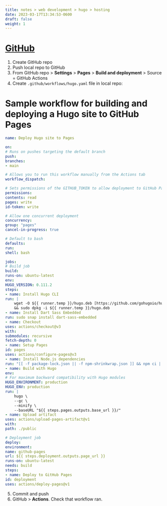```yaml
---
title: notes > web development > hugo > hosting
date: 2023-03-17T13:34:53-0600
draft: false
weight: 1
---
```

# [GitHub](https://gohugo.io/hosting-and-deployment/hosting-on-github/)
1.  Create GitHub repo
2.  Push local repo to GitHub
3.  From GitHub repo > **Settings** > **Pages** > **Build and deployment** > Source = GitHub Actions
4.  Create `.github/workflows/hugo.yaml` file in local repo:

# Sample workflow for building and deploying a Hugo site to GitHub Pages
```yaml
name: Deploy Hugo site to Pages

on:
# Runs on pushes targeting the default branch
push:
branches:
- main

# Allows you to run this workflow manually from the Actions tab
workflow_dispatch:

# Sets permissions of the GITHUB_TOKEN to allow deployment to GitHub Pages
permissions:
contents: read
pages: write
id-token: write

# Allow one concurrent deployment
concurrency:
group: "pages"
cancel-in-progress: true

# Default to bash
defaults:
run:
shell: bash

jobs:
# Build job
build:
runs-on: ubuntu-latest
env:
HUGO_VERSION: 0.111.2
steps:
- name: Install Hugo CLI
run: |
    wget -O ${{ runner.temp }}/hugo.deb [https://github.com/gohugoio/hugo/releases/download/v${HUGO_VERSION}/hugo_extended_${HUGO_VERSION}_linux-amd64.deb](https://github.com/gohugoio/hugo/releases/download/v$%7bHUGO_VERSION%7d/hugo_extended_$%7bHUGO_VERSION%7d_linux-amd64.deb) \
    && sudo dpkg -i ${{ runner.temp }}/hugo.deb
- name: Install Dart Sass Embedded
run: sudo snap install dart-sass-embedded
- name: Checkout
uses: actions/checkout@v3
with:
submodules: recursive
fetch-depth: 0
- name: Setup Pages
id: pages
uses: actions/configure-pages@v3
- name: Install Node.js dependencies
run: "[[ -f package-lock.json || -f npm-shrinkwrap.json ]] && npm ci || true"
- name: Build with Hugo
env:
# For maximum backward compatibility with Hugo modules
HUGO_ENVIRONMENT: production
HUGO_ENV: production
run: |
    hugo \
    --gc \
    --minify \
    --baseURL "${{ steps.pages.outputs.base_url }}/"
- name: Upload artifact
uses: actions/upload-pages-artifact@v1
with:
path: ./public

# Deployment job
deploy:
environment:
name: github-pages
url: ${{ steps.deployment.outputs.page_url }}
runs-on: ubuntu-latest
needs: build
steps:
- name: Deploy to GitHub Pages
id: deployment
uses: actions/deploy-pages@v1
```
5.  Commit and push
6.  GitHub > **Actions**. Check that workflow ran.
